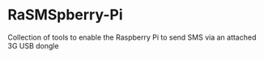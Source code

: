 RaSMSpberry-Pi
==============

Collection of tools to enable the Raspberry Pi to send SMS via an attached 3G USB dongle